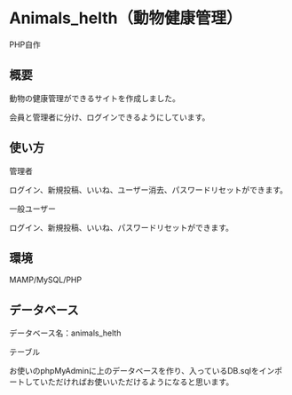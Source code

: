 # Animals_helth（動物健康管理）

PHP自作

## 概要

動物の健康管理ができるサイトを作成しました。

会員と管理者に分け、ログインできるようにしています。



## 使い方

管理者

ログイン、新規投稿、いいね、ユーザー消去、パスワードリセットができます。

一般ユーザー

ログイン、新規投稿、いいね、パスワードリセットができます。

## 環境

MAMP/MySQL/PHP

## データベース

データベース名：animals_helth

テーブル

お使いのphpMyAdminに上のデータベースを作り、入っているDB.sqlをインポートしていただければお使いいただけるようになると思います。

